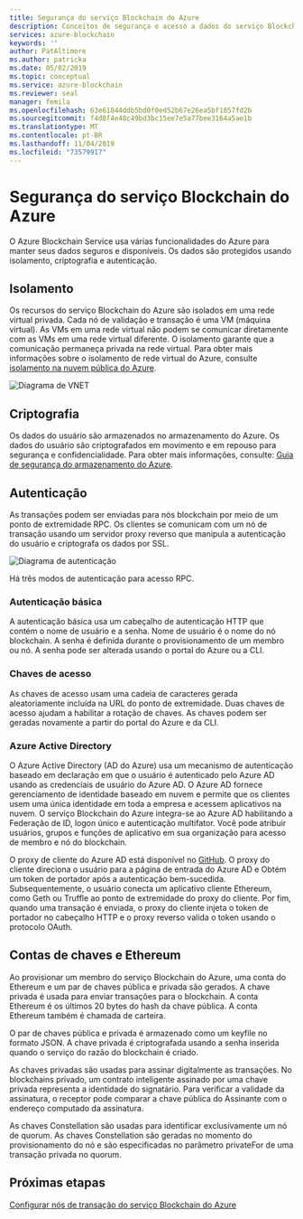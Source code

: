 ```yaml
---
title: Segurança do serviço Blockchain do Azure
description: Conceitos de segurança e acesso a dados do serviço Blockchain do Azure
services: azure-blockchain
keywords: ''
author: PatAltimore
ms.author: patricka
ms.date: 05/02/2019
ms.topic: conceptual
ms.service: azure-blockchain
ms.reviewer: seal
manager: femila
ms.openlocfilehash: 63e61844ddb5bd0f0ed52b67e26ea5bf1857fd2b
ms.sourcegitcommit: f4d8f4e48c49bd3bc15ee7e5a77bee3164a5ae1b
ms.translationtype: MT
ms.contentlocale: pt-BR
ms.lasthandoff: 11/04/2019
ms.locfileid: "73579917"
---
```

# <a name="azure-blockchain-service-security"></a>Segurança do serviço Blockchain do Azure

O Azure Blockchain Service usa várias funcionalidades do Azure para manter seus dados seguros e disponíveis. Os dados são protegidos usando isolamento, criptografia e autenticação.

## <a name="isolation"></a>Isolamento

Os recursos do serviço Blockchain do Azure são isolados em uma rede virtual privada. Cada nó de validação e transação é uma VM (máquina virtual). As VMs em uma rede virtual não podem se comunicar diretamente com as VMs em uma rede virtual diferente. O isolamento garante que a comunicação permaneça privada na rede virtual. Para obter mais informações sobre o isolamento de rede virtual do Azure, consulte [isolamento na nuvem pública do Azure](../../security/fundamentals/isolation-choices.md#networking-isolation).

![Diagrama de VNET](./media/data-security/vnet.png)

## <a name="encryption"></a>Criptografia

Os dados do usuário são armazenados no armazenamento do Azure. Os dados do usuário são criptografados em movimento e em repouso para segurança e confidencialidade. Para obter mais informações, consulte: [Guia de segurança do armazenamento do Azure](../../storage/common/storage-security-guide.md).

## <a name="authentication"></a>Autenticação

As transações podem ser enviadas para nós blockchain por meio de um ponto de extremidade RPC. Os clientes se comunicam com um nó de transação usando um servidor proxy reverso que manipula a autenticação do usuário e criptografa os dados por SSL.

![Diagrama de autenticação](./media/data-security/authentication.png)

Há três modos de autenticação para acesso RPC.

### <a name="basic-authentication"></a>Autenticação básica

A autenticação básica usa um cabeçalho de autenticação HTTP que contém o nome de usuário e a senha. Nome de usuário é o nome do nó blockchain. A senha é definida durante o provisionamento de um membro ou nó. A senha pode ser alterada usando o portal do Azure ou a CLI.

### <a name="access-keys"></a>Chaves de acesso

As chaves de acesso usam uma cadeia de caracteres gerada aleatoriamente incluída na URL do ponto de extremidade. Duas chaves de acesso ajudam a habilitar a rotação de chaves. As chaves podem ser geradas novamente a partir do portal do Azure e da CLI.

### <a name="azure-active-directory"></a>Azure Active Directory

O Azure Active Directory (AD do Azure) usa um mecanismo de autenticação baseado em declaração em que o usuário é autenticado pelo Azure AD usando as credenciais de usuário do Azure AD. O Azure AD fornece gerenciamento de identidade baseado em nuvem e permite que os clientes usem uma única identidade em toda a empresa e acessem aplicativos na nuvem. O serviço Blockchain do Azure integra-se ao Azure AD habilitando a Federação de ID, logon único e autenticação multifator. Você pode atribuir usuários, grupos e funções de aplicativo em sua organização para acesso de membro e nó do blockchain.

O proxy de cliente do Azure AD está disponível no [GitHub](https://github.com/Microsoft/azure-blockchain-connector/releases). O proxy do cliente direciona o usuário para a página de entrada do Azure AD e Obtém um token de portador após a autenticação bem-sucedida. Subsequentemente, o usuário conecta um aplicativo cliente Ethereum, como Geth ou Truffle ao ponto de extremidade do proxy do cliente. Por fim, quando uma transação é enviada, o proxy do cliente injeta o token de portador no cabeçalho HTTP e o proxy reverso valida o token usando o protocolo OAuth.

## <a name="keys-and-ethereum-accounts"></a>Contas de chaves e Ethereum

Ao provisionar um membro do serviço Blockchain do Azure, uma conta do Ethereum e um par de chaves pública e privada são gerados. A chave privada é usada para enviar transações para o blockchain. A conta Ethereum é os últimos 20 bytes do hash da chave pública. A conta Ethereum também é chamada de carteira.

O par de chaves pública e privada é armazenado como um keyfile no formato JSON. A chave privada é criptografada usando a senha inserida quando o serviço do razão do blockchain é criado.

As chaves privadas são usadas para assinar digitalmente as transações. No blockchains privado, um contrato inteligente assinado por uma chave privada representa a identidade do signatário. Para verificar a validade da assinatura, o receptor pode comparar a chave pública do Assinante com o endereço computado da assinatura.

As chaves Constellation são usadas para identificar exclusivamente um nó de quorum. As chaves Constellation são geradas no momento do provisionamento do nó e são especificadas no parâmetro privateFor de uma transação privada no quorum.

## <a name="next-steps"></a>Próximas etapas

[Configurar nós de transação do serviço Blockchain do Azure](configure-transaction-nodes.md)
